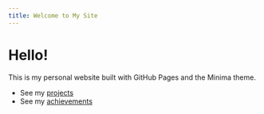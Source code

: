 ```yaml
---
title: Welcome to My Site
---
```


# Hello!

This is my personal website built with GitHub Pages and the Minima theme.

- See my [projects](projects.md)
- See my [achievements](achievements.md)
